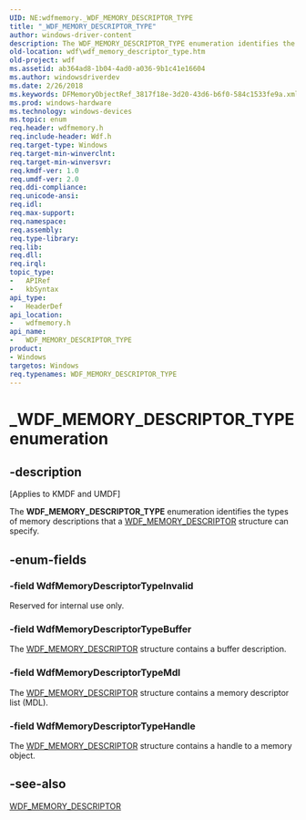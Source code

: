 ```yaml
---
UID: NE:wdfmemory._WDF_MEMORY_DESCRIPTOR_TYPE
title: "_WDF_MEMORY_DESCRIPTOR_TYPE"
author: windows-driver-content
description: The WDF_MEMORY_DESCRIPTOR_TYPE enumeration identifies the types of memory descriptions that a WDF_MEMORY_DESCRIPTOR structure can specify.
old-location: wdf\wdf_memory_descriptor_type.htm
old-project: wdf
ms.assetid: ab364ad8-1b04-4ad0-a036-9b1c41e16604
ms.author: windowsdriverdev
ms.date: 2/26/2018
ms.keywords: DFMemoryObjectRef_3817f18e-3d20-43d6-b6f0-584c1533fe9a.xml, WDF_MEMORY_DESCRIPTOR_TYPE, WDF_MEMORY_DESCRIPTOR_TYPE enumeration, WdfMemoryDescriptorTypeBuffer, WdfMemoryDescriptorTypeHandle, WdfMemoryDescriptorTypeInvalid, WdfMemoryDescriptorTypeMdl, _WDF_MEMORY_DESCRIPTOR_TYPE, kmdf.wdf_memory_descriptor_type, wdf.wdf_memory_descriptor_type, wdfmemory/WDF_MEMORY_DESCRIPTOR_TYPE, wdfmemory/WdfMemoryDescriptorTypeBuffer, wdfmemory/WdfMemoryDescriptorTypeHandle, wdfmemory/WdfMemoryDescriptorTypeInvalid, wdfmemory/WdfMemoryDescriptorTypeMdl
ms.prod: windows-hardware
ms.technology: windows-devices
ms.topic: enum
req.header: wdfmemory.h
req.include-header: Wdf.h
req.target-type: Windows
req.target-min-winverclnt: 
req.target-min-winversvr: 
req.kmdf-ver: 1.0
req.umdf-ver: 2.0
req.ddi-compliance: 
req.unicode-ansi: 
req.idl: 
req.max-support: 
req.namespace: 
req.assembly: 
req.type-library: 
req.lib: 
req.dll: 
req.irql: 
topic_type:
-	APIRef
-	kbSyntax
api_type:
-	HeaderDef
api_location:
-	wdfmemory.h
api_name:
-	WDF_MEMORY_DESCRIPTOR_TYPE
product:
- Windows
targetos: Windows
req.typenames: WDF_MEMORY_DESCRIPTOR_TYPE
---
```


# _WDF_MEMORY_DESCRIPTOR_TYPE enumeration


## -description


<p class="CCE_Message">[Applies to KMDF and UMDF]

The <b>WDF_MEMORY_DESCRIPTOR_TYPE</b> enumeration identifies the types of memory descriptions that a <a href="https://msdn.microsoft.com/library/windows/hardware/ff552392">WDF_MEMORY_DESCRIPTOR</a> structure can specify.


## -enum-fields




### -field WdfMemoryDescriptorTypeInvalid

Reserved for internal use only.


### -field WdfMemoryDescriptorTypeBuffer

The <a href="https://msdn.microsoft.com/library/windows/hardware/ff552392">WDF_MEMORY_DESCRIPTOR</a> structure contains a buffer description.


### -field WdfMemoryDescriptorTypeMdl

The <a href="https://msdn.microsoft.com/library/windows/hardware/ff552392">WDF_MEMORY_DESCRIPTOR</a> structure contains a memory descriptor list (MDL).


### -field WdfMemoryDescriptorTypeHandle

The <a href="https://msdn.microsoft.com/library/windows/hardware/ff552392">WDF_MEMORY_DESCRIPTOR</a> structure contains a handle to a memory object.


## -see-also




<a href="https://msdn.microsoft.com/library/windows/hardware/ff552392">WDF_MEMORY_DESCRIPTOR</a>
 

 

